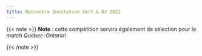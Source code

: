 ```yaml
---
title: Rencontre Invitation Vert & Or 2022
---
```


{{< note >}}
**Note** : cette compétition servira également de sélection pour le _match&nbsp;Québec-Ontario_!

{{< /note >}}